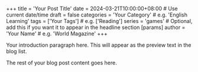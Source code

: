 +++
title = 'Your Post Title'
date = 2024-03-21T10:00:00+08:00  # Use current date/time
draft = false
categories = 'Your Category'  # e.g. 'English Learning'
tags = ['Your Tags']  # e.g. ['Reading']
series = 'games'  # Optional, add this if you want it to appear in the headline section
[params]
  author = 'Your Name'  # e.g. 'World Magazine'
+++

Your introduction paragraph here. This will appear as the preview text in the blog list.

<!--more-->

The rest of your blog post content goes here. 